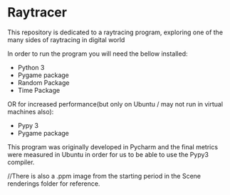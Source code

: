# Raytracer
This repository is dedicated to a raytracing program, exploring one of the many sides of raytracing in digital world

In order to run the program you will need the bellow installed:

- Python 3 
- Pygame package
- Random Package 
- Time Package

OR for increased performance(but only on Ubuntu / may not run in virtual machines also):

- Pypy 3
- Pygame package

This program was originally developed in Pycharm and the final metrics were measured in Ubuntu in order for us to be able to use the Pypy3 compiler.

//There is also a .ppm image from the starting period in the Scene renderings folder for reference.





